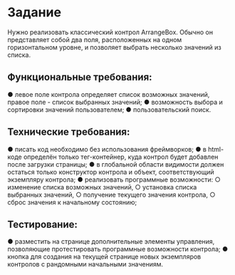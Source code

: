 # Задание

Нужно реализовать классический контрол ArrangeBox. Обычно он представляет собой
два поля, расположенных на одном горизонтальном уровне, и позволяет выбрать
несколько значений из списка.


## Функциональные требования:
● левое поле контрола определяет список возможных значений, правое поле -
список выбранных значений;
● возможность выбора и сортировки значений пользователем;
● пользовательский поиск.
## Технические требования:
● писать код необходимо без использования фреймворков;
● в html-коде определён только тег-контейнер, куда контрол будет добавлен после
загрузки страницы;
● в глобальной области видимости должен остаться только конструктор контрола
и объект, соответствующий экземпляру контрола;
● реализовать программные возможности:
○ изменение списка возможных значений,
○ установка списка выбранных значений,
○ получение текущего значения контрола,
○ сброс значения к начальному состоянию;

## Тестирование:
● разместить на странице дополнительные элементы управления, позволяющие
протестировать программные возможности контрола;
● кнопка для создания на текущей странице новых экземпляров контролов с
рандомными начальными значениям.
